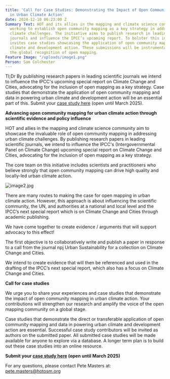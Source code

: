 ```yaml
---
title: 'Call for Case Studies: Demonstrating the Impact of Open Community Mapping
  in Urban Climate Action'
date: 2024-12-10 06:23:00 Z
Summary Text: HOT and its allies in the mapping and climate science community are
  working to establish open community mapping as a key strategy in addressing urban
  climate challenges. The initiative aims to publish research in leading scientific
  journals and influence the IPCC’s upcoming report. To bolster this initiative, HOT
  invites case studies showcasing the application of open community mapping in urban
  climate and development action. These submissions will be instrumental in advancing
  the global recognition of open mapping.
Feature Image: "/uploads/image1.png"
Person: Sam Colchester
---
```


Tl;Dr
By publishing research papers in leading scientific journals we intend to influence the IPCC's upcoming special report on Climate Change and Cities, advocating for the inclusion of open mapping as a key strategy. Case studies that demonstrate the application of open community mapping and data in powering urban climate and development action will be an essential part of this. Submit your [case study here](https://bit.ly/3OuK6ME) (open until March 2025).

**Advancing open community mapping for urban climate action through scientific evidence and policy influence**

HOT and allies in the mapping and climate science community aim to showcase the invaluable role of open community mapping in addressing urban climate challenges. By publishing research papers in leading scientific journals, we intend to influence the IPCC's (Intergovernmental Panel on Climate Change) upcoming special report on Climate Change and Cities, advocating for the inclusion of open mapping as a key strategy.

The core team on this initiative includes scientists and practitioners who believe strongly that open community mapping can drive high quality and locally-led urban climate action.

![image2.jpg](/uploads/image2.jpg)

There are many routes to making the case for open mapping in urban climate action. However, this approach is about influencing the scientific community, the UN, and authorities at a national and local level and the IPCC’s next special report which is on Climate Change and Cities through academic publishing.

We have come together to create evidence / arguments that will support advocacy to this effect!

The first objective is to collaboratively write and publish a paper in response to a call from the journal npj Urban Sustainability for a collection on Climate Change and Cities.

We intend to create evidence that will then be referenced and used in the drafting of the IPCC’s next special report, which also has a focus on Climate Change and Cities.

**Call for case studies**

We urge you to share your experiences and case studies that demonstrate the impact of open community mapping in urban climate action. Your contributions will strengthen our research and amplify the voice of the open mapping community on a global stage.

Case studies that demonstrate the direct or transferable application of open community mapping and data in powering urban climate and development action are essential. Successful case study contributors will be invited as authors on the submitted paper. All submitted case studies will be made available for anyone to explore via a database.
A longer term plan is to build out these case studies into an online resource.

**Submit your [case study here](https://bit.ly/3OuK6ME) (open until March 2025)**

For any questions, please contact Pete Masters at: pete.masters@hotosm.org

